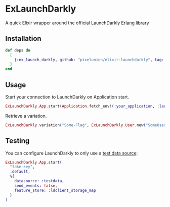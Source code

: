 # ExLaunchDarkly

A quick Elixir wrapper around the official LaunchDarkly [Erlang library](https://github.com/launchdarkly/erlang-server-sdk)

## Installation

```elixir
def deps do
  [
    {:ex_launch_darkly, github: "pixelunion/elixir-launchdarkly", tag: "v0.3.0"}
  ]
end
```

## Usage

Start your connection to LaunchDarkly on Application start.

```elixir
ExLaunchDarkly.App.start(Application.fetch_env!(:your_application, :launchdarkly_api_key))
```

Retrieve a variation.

```elixir
ExLaunchDarkly.variation("Some-Flag", ExLaunchDarkly.User.new("SomeUser"), false)
```

## Testing

You can configure LaunchDarkly to only use a [test data source](https://docs.launchdarkly.com/sdk/features/test-data-sources#erlang):
```elixir
ExLaunchDarkly.App.start(
  "fake-key",
  :default,
  %{
    datasource: :testdata,
    send_events: false,
    feature_store: :ldclient_storage_map
  }
)
```
